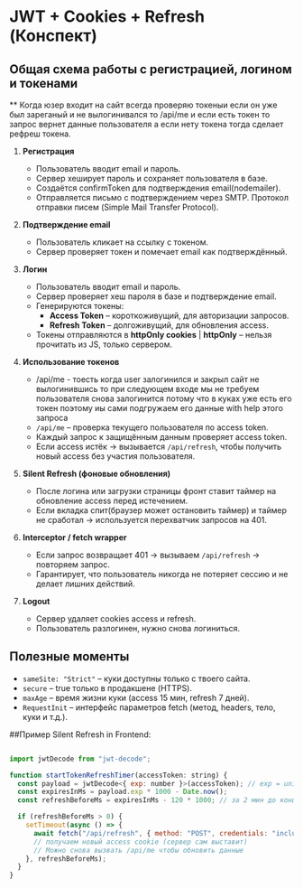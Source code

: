 # JWT + Cookies + Refresh (Конспект)

## Общая схема работы с регистрацией, логином и токенами
** Когда юзер входит на сайт всегда проверяю токеныи если он уже был зареганый и не вылогинивался то /api/me и если есть токен то запрос вернет данные пользователя а если нету токена тогда сделает рефреш токена.

1. **Регистрация**
   - Пользователь вводит email и пароль.
   - Сервер хеширует пароль и сохраняет пользователя в базе.
   - Создаётся confirmToken для подтверждения email(nodemailer).
   - Отправляется письмо с подтверждением через SMTP. Протокол отправки писем (Simple Mail Transfer Protocol).

2. **Подтверждение email**
   - Пользователь кликает на ссылку с токеном.
   - Сервер проверяет токен и помечает email как подтверждённый.

3. **Логин**
   - Пользователь вводит email и пароль.
   - Сервер проверяет хеш пароля в базе и подтверждение email.
   - Генерируются токены:
     - **Access Token** – короткоживущий, для авторизации запросов.
     - **Refresh Token** – долгоживущий, для обновления access.
   - Токены отправляются в **httpOnly cookies** | **httpOnly** – нельзя прочитать из JS, только сервером.

4. **Использование токенов**
   - /api/me - тоесть когда user залогинился и закрыл сайт не вылогинившись то при следующем входе мы не требуем  пользователя снова залогинится потому что в куках уже есть его токен поэтому иы сами подгружаем его данные with help этого запроса
   - `/api/me` – проверка текущего пользователя по access token.
   - Каждый запрос к защищённым данным проверяет access token.
   - Если access истёк → вызывается `/api/refresh`, чтобы получить новый access без участия пользователя.

5. **Silent Refresh (фоновые обновления)**
   - После логина или загрузки страницы фронт ставит таймер на обновление access перед истечением.
   - Если вкладка спит(браузер может остановить таймер) и таймер не сработал → используется перехватчик запросов на 401.

6. **Interceptor / fetch wrapper**
   - Если запрос возвращает 401 → вызываем `/api/refresh` → повторяем запрос.
   - Гарантирует, что пользователь никогда не потеряет сессию и не делает лишних действий.

7. **Logout**
   - Сервер удаляет cookies access и refresh.
   - Пользователь разлогинен, нужно снова логиниться.

## Полезные моменты

- `sameSite: "Strict"` – куки доступны только с твоего сайта.  
- `secure` – true только в продакшене (HTTPS).  
- `maxAge` – время жизни куки (access 15 мин, refresh 7 дней).  
- `RequestInit` – интерфейс параметров fetch (метод, headers, тело, куки и т.д.).

##Пример Silent Refresh in Frontend:

```javascript

import jwtDecode from "jwt-decode";

function startTokenRefreshTimer(accessToken: string) {
  const payload = jwtDecode<{ exp: number }>(accessToken); // exp = unix time (sec)
  const expiresInMs = payload.exp * 1000 - Date.now();
  const refreshBeforeMs = expiresInMs - 120 * 1000; // за 2 мин до конца

  if (refreshBeforeMs > 0) {
    setTimeout(async () => {
      await fetch("/api/refresh", { method: "POST", credentials: "include" });
      // получаем новый access cookie (сервер сам выставит)
      // Можно снова вызвать /api/me чтобы обновить данные
    }, refreshBeforeMs);
  }
}

```

